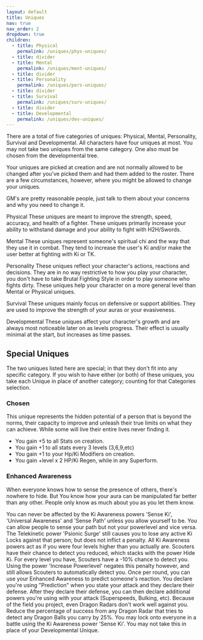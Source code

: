 ```yaml
---
layout: default
title: Uniques
nav: true
nav_order: 2
dropdown: true
children:
  - title: Physical
    permalink: /uniques/phys-uniques/
  - title: divider
  - title: Mental
    permalink: /uniques/ment-uniques/
  - title: divider
  - title: Personality
    permalink: /uniques/pers-uniques/
  - title: divider
  - title: Survival
    permalink: /uniques/surv-uniques/
  - title: divider
  - title: Developmental
    permalink: /uniques/dev-uniques/
---
```


There are a total of five categories of uniques: Physical, Mental, Personality, Survival and Developmental. All characters have four uniques at most. You may not take two uniques from the same category. One also must be chosen from the developmental tree.

Your uniques are picked at creation and are not normally allowed to be changed after you've picked them and had them added to the roster. There are a few circumstances, however, where you might be allowed to change your uniques.

GM's are pretty reasonable people, just talk to them about your concerns and why you need to change it.

Physical
These uniques are meant to improve the strength, speed, accuracy, and health of a fighter. These uniques primarily increase your ability to withstand damage and your ability to fight with H2H/Swords.

Mental
These uniques represent someone's spiritual chi and the way that they use it in combat. They tend to increase the user's Ki and/or make the user better at fighting with Ki or TK.

Personality
These uniques reflect your character's actions, reactions and decisions. They are in no way restrictive to how you play your character, you don't have to take Brutal Fighting Style in order to play someone who fights dirty. These uniques help your character on a more general level than Mental or Physical uniques.

Survival
These uniques mainly focus on defensive or support abilities. They are used to improve the strength of your auras or your evasiveness.

Developmental
These uniques affect your character's growth and are always most noticeable later on as levels progress. Their effect is usually minimal at the start, but increases as time passes.

## Special Uniques
The two uniques listed here are special; in that they don't fit into any specific category. If you wish to have either (or both) of these uniques, you take each Unique in place of another category; counting for that Categories selection.

### Chosen
This unique represents the hidden potential of a person that is beyond the norms, their capacity to improve and unleash their true limits on what they can achieve. While some will live their entire lives never finding it.

* You gain +5 to all Stats on creation.
* You gain +1 to all stats every 3 levels (3,6,9,etc)
* You gain +1 to your Hp/Ki Modifiers on creation.
* You gain +level x 2 HP/Ki Regen, while in any Superform.

### Enhanced Awareness
When everyone knows how to sense the presence of others, there's nowhere to hide. But You know how your aura can be manipulated far better than any other. People only know as much about you as you let them know.

You can never be affected by the Ki Awareness powers 'Sense Ki', 'Universal Awareness' and 'Sense Path' unless you allow yourself to be.
You can allow people to sense your path but not your powerlevel and vice versa.
The Telekinetic power 'Psionic Surge' still causes you to lose any active Ki Locks against that person; but does not inflict a penalty.
All Ki Awareness powers act as if you were four levels higher than you actually are.
Scouters have their chance to detect you reduced, which stacks with the power Hide Ki. For every level you have, Scouters have a -10% chance to detect you. Using the power 'Increase Powerlevel' negates this penalty however, and still allows Scouters to automatically detect you.
Once per round, you can use your Enhanced Awareness to predict someone's reaction. You declare you're using "Prediction" when you state your attack and they declare their defense. After they declare their defense, you can then declare additional powers you're using with your attack (Superspeeds, Bulking, etc).
Because of the field you project, even Dragon Radars don't work well against you. Reduce the percentage of success from any Dragon Radar that tries to detect any Dragon Balls you carry by 25%.
You may lock onto everyone in a battle using the Ki Awareness power 'Sense Ki'.
You may not take this in place of your Developmental Unique.